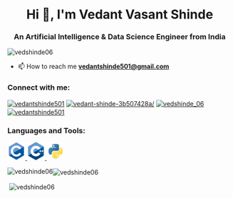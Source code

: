 <h1 align="center">Hi 👋, I'm Vedant Vasant Shinde</h1>
<h3 align="center">An Artificial Intelligence & Data Science Engineer from India</h3>

<p align="left"> <img src="https://komarev.com/ghpvc/?username=vedshinde06&label=Profile%20views&color=0e75b6&style=flat" alt="vedshinde06" /> </p>

- 📫 How to reach me **vedantshinde501@gmail.com**

<h3 align="left">Connect with me:</h3>
<p align="left">
<a href="https://twitter.com/vedantshinde501" target="blank"><img align="center" src="https://raw.githubusercontent.com/rahuldkjain/github-profile-readme-generator/master/src/images/icons/Social/twitter.svg" alt="vedantshinde501" height="30" width="40" /></a>
<a href="https://linkedin.com/in/vedant-shinde-3b507428a/" target="blank"><img align="center" src="https://raw.githubusercontent.com/rahuldkjain/github-profile-readme-generator/master/src/images/icons/Social/linked-in-alt.svg" alt="vedant-shinde-3b507428a/" height="30" width="40" /></a>
<a href="https://instagram.com/vedshinde_06" target="blank"><img align="center" src="https://raw.githubusercontent.com/rahuldkjain/github-profile-readme-generator/master/src/images/icons/Social/instagram.svg" alt="vedshinde_06" height="30" width="40" /></a>
<a href="https://www.hackerrank.com/vedantshinde501" target="blank"><img align="center" src="https://raw.githubusercontent.com/rahuldkjain/github-profile-readme-generator/master/src/images/icons/Social/hackerrank.svg" alt="vedantshinde501" height="30" width="40" /></a>
</p>

<h3 align="left">Languages and Tools:</h3>
<p align="left"> <a href="https://www.cprogramming.com/" target="_blank" rel="noreferrer"> <img src="https://raw.githubusercontent.com/devicons/devicon/master/icons/c/c-original.svg" alt="c" width="40" height="40"/> </a> <a href="https://www.w3schools.com/cpp/" target="_blank" rel="noreferrer"> <img src="https://raw.githubusercontent.com/devicons/devicon/master/icons/cplusplus/cplusplus-original.svg" alt="cplusplus" width="40" height="40"/> </a> <a href="https://www.python.org" target="_blank" rel="noreferrer"> <img src="https://raw.githubusercontent.com/devicons/devicon/master/icons/python/python-original.svg" alt="python" width="40" height="40"/> </a> </p>

<p><img align="left" src="https://github-readme-stats.vercel.app/api/top-langs?username=vedshinde06&show_icons=true&locale=en&layout=compact" alt="vedshinde06" /></p>

<p><img align="center" src="https://github-readme-streak-stats.herokuapp.com/?user=vedshinde06&" alt="vedshinde06" /></p>

<p>&nbsp;<img align="center" src="https://github-readme-stats.vercel.app/api?username=vedshinde06&show_icons=true&locale=en" alt="vedshinde06" /></p>
